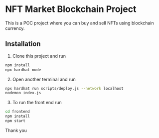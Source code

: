 # NFT Market Blockchain Project

This is a POC project where you can buy and sell NFTs using blockchain currency.

## Installation

1. Clone this project and run

```bash
npm install
npx hardhat node
```

2. Open another terminal and run

```bash
npx hardhat run scripts/deploy.js --network localhost
nodemon index.js
```

3. To run the front end run

```bash
cd frontend
npm install
npm start
```

Thank you
